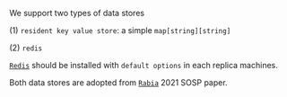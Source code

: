 We support two types of data stores 

(1) ```resident key value store```: a simple ```map[string][string]```

(2) ```redis```

[```Redis```](https://redis.io/topics/quickstart) should be installed with ```default options``` in each replica machines.

Both data stores are adopted from [```Rabia```](https://github.com/haochenpan/rabia) 2021 SOSP paper. 
